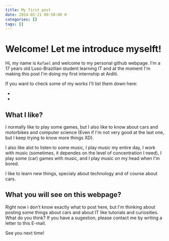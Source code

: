 ```yaml
---
title: My first post
date: 2024-05-21 09:50:00 0
categories: []
tags: []
---
```


# Welcome! Let me introduce myselft!

Hi, my name is `Rafael` and welcome to my personal github webpage. I'm a 17 years old Luso-Brazilian student learning IT and at the moment I'm making this post I'm doing my first internship at Arditi.

If you want to check some of my works I'll list them down here:

* 

* 

## What I like?

I normally like to play some games, but I also like to know about cars and motorbikes and computer science (Even if I'm not very good at the last one, but I keep trying to know more things XD).

I also like alot to listen to some music, I play music my entire day, I work with music (sometimes, it dependes on the level of concentration I need), I play some (car) games with music, and I play music on my head when I'm bored.

I like to learn new things, specialy about technology and of course about cars.

## What you will see on this webpage?

Right now i don't know exactly what to post here, but I'm thinking about posting some things about cars and about IT like tutorials and curiosities. What do you think? If you have a sugestion, please contact me by writing a letter to this E-mail.

See you next time!